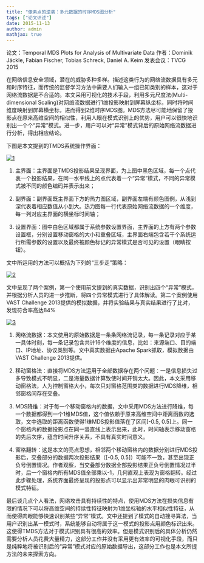 ```yaml
---
title: "像素点的逆袭：多元数据的时序MDS图分析"
tags: ["论文评述"]
date: 2015-11-13
author: admin
mathjax: true
---
```


论文：Temporal MDS Plots for Analysis of Multivariate Data
作者：Dominik Jäckle, Fabian Fischer, Tobias Schreck, Daniel A. Keim
发表会议：TVCG 2015

在网络信息安全领域，潜在的威胁多种多样。描述这类行为的网络流数据具有多元和时序特征，而传统的监督学习方法中需要人们输入一组已知类别的样本，这对于网络流数据是不合适的。本文采用可视化的技术手段，利用多元尺度法(Multi-dimensional Scaling)对网络流数据进行1维投影映射到屏幕纵坐标，同时将时间维度映射到屏幕横坐标，进而得到2维时序MDS图。MDS方法尽可能地保留了投影点在原来高维空间的相似性，利用人眼在模式识别上的优势，用户可以很快地识别出一个个“异常”模式。进一步，用户可以对“异常”模式背后的原始网络流数据进行分析，得出相应结论。

下图是本文提到的TMDS系统操作界面：

[![1](http://www.cad.zju.edu.cn/home/vagblog/wp-content/uploads/2015/11/1.png)](http://www.cad.zju.edu.cn/home/vagblog/wp-content/uploads/2015/11/1.png)

1. 主界面：主界面是TMDS投影结果呈现界面，为上图中黑色区域，每一个点代表一个投影结果，在同一水平线上的点代表着一个“异常”模式，不同的异常模式被不同的颜色编码并表示出来；

2. 副界面：副界面既主界面下方的热力图区域，副界面左端有颜色图例，从浅到深代表着相应数值从小到大。热力图每一行代表原始网络流数据的一个维度，每一列对应主界面的横坐标时间轴；

3. 设置界面：图中白色区域都属于系统参数设置界面，主界面的上方有两个参数设置框，分别设置移动窗格的大小和重叠区域，主界面右端包含若干个系统运行所需参数的设置以及最终被颜色标记的异常模式是否可见的设置（眼睛按钮）。

文中所运用的方法可以概括为下列的“三步走”策略：

[![2](http://www.cad.zju.edu.cn/home/vagblog/wp-content/uploads/2015/11/2.png)](http://www.cad.zju.edu.cn/home/vagblog/wp-content/uploads/2015/11/2.png)

文中呈现了两个案例，第一个使用前文提到的真实数据，识别出四个“异常”模式，并根据分析人员的进一步推断，将四个异常模式进行了具体解读。第二个案例使用VAST Challenge 2013提供的模拟数据，并将实验结果与真实结果进行了比对，发现符合率高达84%

[![3](http://www.cad.zju.edu.cn/home/vagblog/wp-content/uploads/2015/11/3.png)](http://www.cad.zju.edu.cn/home/vagblog/wp-content/uploads/2015/11/3.png)

1. 网络流数据：本文使用的原始数据是一条条网络流记录，每一条记录对应于某一具体时刻，每一条记录包含共计16个维度的信息，比如：来源端口、目的端口、IP地址、协议类别等。文中真实数据由Apache Spark抓取，模拟数据由VAST Challenge 2013提供。

2. 移动窗格法：直接将MDS方法运用于全部数据存在两个问题：一是信息损失过多导致模式不明显，二是海量数据计算致使时间开销太大。因此，本文采用移动窗格法，人为控制窗格大小，每次只对窗格范围类的数据进行MDS降维，相邻窗格间存在交叠。

3. MDS降维：对于每一个移动窗格内的数据，文中采用MDS方法进行降维，每一个数据都得到一个1维MDS值，这个值依赖于原来高维空间中距离函数的选取，文中选取的距离函数使得1维MDS投影值落在了区间[-0.5, 0.5]上。同一个窗格内的数据投影点在同一竖直线上表示出来，此时，时间轴表示移动窗格的先后次序，蕴含时间升序关系，不具有真实时间意义。

4. 窗格翻转：这是本文的亮点思想，相邻两个移动窗格内的数据分别进行MDS投影后，交叠部分的数据两次投影结果（[-0.5, 0.5]）可能不一致，甚至出现正负号倒置情况。作者观察，当交叠部分数据全部投影结果正负号倒置情况过半时，后一个窗格内所有MDS值全部乘以-1，几何直观上表现为窗格翻转。经过此步骤处理，系统界面最终呈现的投影点可以显示出非常明显的肉眼可识别的模式特征。

最后谈几点个人看法，网络攻击具有持续性的特点，使用MDS方法在损失信息有限的情况下可以将高维空间的持续性特征映射为1维坐标轴的水平相似性特征，从而使得肉眼能够快速识别某些“异常”模式。文中还提到了模式的自动搜寻算法，当用户识别出某一模式时，系统能够自动将属于这一模式的投影点用颜色标识出来。这使得TMDS方法对于模式识别具有很高的效率。但是模式识别后的具体分析仍然需要分析人员花费大量精力，这部分工作并没有采用更有效率的可视化手段，而只是纯粹地将被识别后的“异常”模式对应的原始数据导出，这部分工作也是本文所提方法的未来探索方向。